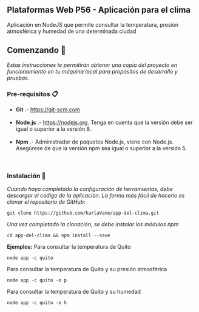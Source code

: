 ## Plataformas Web P56 - Aplicación para el clima

Aplicación en NodeJS que permite consultar la temperatura, presión atmosférica y humedad de una determinada ciudad

## Comenzando 🚀

_Estas instrucciones te permitirán obtener una copia del proyecto en funcionamiento en tu máquina local para propósitos de desarrollo y pruebas._

### Pre-requisitos 📋

 * **Git** .- https://git-scm.com<br/><br/>
 * **Node.js** .- https://nodejs.org. Tenga en cuenta que la versión debe ser igual o superior a la versión 8.<br/><br/>
 * **Npm** .- Administrador de paquetes Node.js, viene con Node.js. Asegúrese de que la versión npm sea igual o superior a la versión 5.
<br/>

### Instalación 🔧

_Cuando haya completado la configuración de herramientas, debe descargar el código de la aplicación. La forma más fácil de hacerlo es clonar el repositorio de GitHub:_

```
git clone https://github.com/karlaVane/app-del-clima.git
```

_Una vez completado la clonación, se debe instalar los módulos npm_

```
cd app-del-clima && npm install --save
```

**Ejemplos:**
Para consultar la temperatura de Quito
```
node app -c quito 
```
Para consultar la temperatura de Quito y su presión atmosférica
```
node app -c quito -o p
```
Para consultar la temperatura de Quito y su humedad
```
node app -c quito -o h
```
